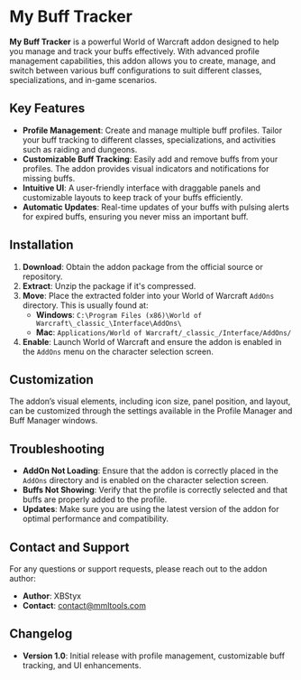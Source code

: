 # My Buff Tracker

**My Buff Tracker** is a powerful World of Warcraft addon designed to help you manage and track your buffs effectively. With advanced profile management capabilities, this addon allows you to create, manage, and switch between various buff configurations to suit different classes, specializations, and in-game scenarios.

## Key Features

- **Profile Management**: Create and manage multiple buff profiles. Tailor your buff tracking to different classes, specializations, and activities such as raiding and dungeons.
- **Customizable Buff Tracking**: Easily add and remove buffs from your profiles. The addon provides visual indicators and notifications for missing buffs.
- **Intuitive UI**: A user-friendly interface with draggable panels and customizable layouts to keep track of your buffs efficiently.
- **Automatic Updates**: Real-time updates of your buffs with pulsing alerts for expired buffs, ensuring you never miss an important buff.

## Installation

1. **Download**: Obtain the addon package from the official source or repository.
2. **Extract**: Unzip the package if it's compressed.
3. **Move**: Place the extracted folder into your World of Warcraft `AddOns` directory. This is usually found at:
   - **Windows**: `C:\Program Files (x86)\World of Warcraft\_classic_\Interface\AddOns\`
   - **Mac**: `Applications/World of Warcraft/_classic_/Interface/AddOns/`
4. **Enable**: Launch World of Warcraft and ensure the addon is enabled in the `AddOns` menu on the character selection screen.

## Customization

The addon’s visual elements, including icon size, panel position, and layout, can be customized through the settings available in the Profile Manager and Buff Manager windows.

## Troubleshooting

- **AddOn Not Loading**: Ensure that the addon is correctly placed in the `AddOns` directory and is enabled on the character selection screen.
- **Buffs Not Showing**: Verify that the profile is correctly selected and that buffs are properly added to the profile.
- **Updates**: Make sure you are using the latest version of the addon for optimal performance and compatibility.

## Contact and Support

For any questions or support requests, please reach out to the addon author:

- **Author**: XBStyx
- **Contact**: contact@mmltools.com

## Changelog

- **Version 1.0**: Initial release with profile management, customizable buff tracking, and UI enhancements.
